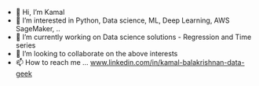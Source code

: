 - 👋 Hi, I’m Kamal
- 👀 I’m interested in Python, Data science, ML, Deep Learning, AWS SageMaker, ..
- 🌱 I’m currently working on Data science solutions - Regression and Time series
- 💞️ I’m looking to collaborate on the above interests
- 📫 How to reach me ... www.linkedin.com/in/kamal-balakrishnan-data-geek

<!---
bkamalmca/bkamalmca is a ✨ special ✨ repository because its `README.md` (this file) appears on your GitHub profile.
You can click the Preview link to take a look at your changes.
--->

